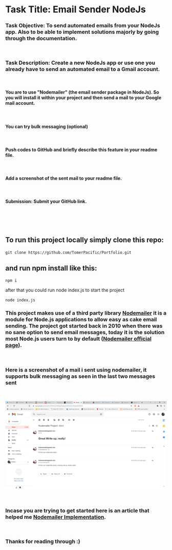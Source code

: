 # Task Title: Email Sender NodeJs

### Task Objective: To send automated emails from your NodeJs app. Also to be able to implement solutions majorly by going through the documentation.
<br>

### Task Description: Create a new NodeJs app or use one you already have to send an automated email to a Gmail account.

<br>

#### You are to use "Nodemailer" (the email sender package in NodeJs). So you will install it within your project and then send a mail to your Google mail account.

<br>

#### You can try bulk messaging (optional)

<br>

#### Push codes to GitHub and briefly describe this feature in your readme file.

<br>

#### Add a screenshot of the sent mail to your readme file.

<br>

#### Submission: Submit your GitHub link.
<br><br><br>

## To run this project locally simply clone this repo:

```
git clone https://github.com/TomerPacific/Portfolio.git
```

## and run npm install like this:

```
npm i
```

after that you could run node index.js to start the project

```
node index.js
```

### This project makes use of a third party library [Nodemailer](https://github.com/nodemailer/nodemailer) it is a module for Node.js applications to allow easy as cake email sending. The project got started back in 2010 when there was no sane option to send email messages, today it is the solution most Node.js users turn to by default ([Nodemailer official page](https://nodemailer.com/about/)).

<br>

### Here is a screenshot of a mail i sent using nodemailer, it supports bulk messaging as seen in the last two messages sent

<br>

![alt text](/img.png)

<br>

### Incase you are trying to get started here is an article that helped me [Nodemailer Implementation](https://www.freecodecamp.org/news/use-nodemailer-to-send-emails-from-your-node-js-server/).

<br>

### Thanks for reading through :)